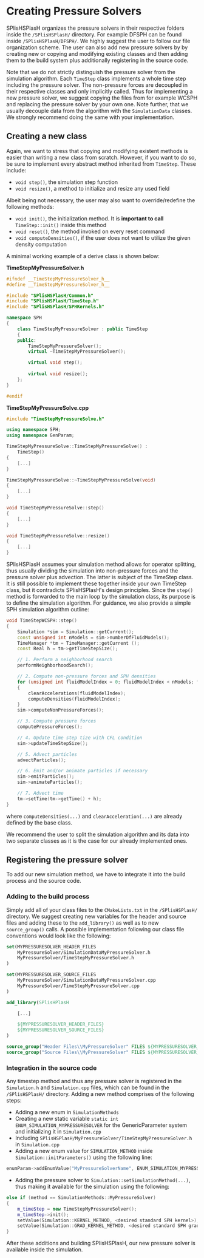 # Creating Pressure Solvers

SPlisHSPlasH organizes the pressure solvers in their respective folders inside the `/SPlisHSPlasH/` directory. For example DFSPH can be found inside `/SPlisHSPlasH/DFSPH/`. We highly suggest the user to follow our file organization scheme. The user can also add new pressure solvers by by creating new or copying and modifying existing classes and then adding them to the build system plus additionally registering in the source code. 

Note that we do not strictly distinguish the pressure solver from the simulation algorithm. Each `TimeStep` class implements a whole time step including the pressure solver. The non-pressure forces are decoupled in their respective classes and only implicitly called. Thus for implementing a new pressure solver, we suggest copying the files from for example WCSPH and replacing the pressure solver by your own one. Note further, that we usually decouple data from the algorithm with the `SimulationData` classes. We strongly recommend doing the same with your implementation.

## Creating a new class

Again, we want to stress that copying and modifying existent methods is easier than writing a new class from scratch. However, if you want to do so, be sure to implement every abstract method inherited from `TimeStep`. These include:
- `void step()`, the simulation step function
- `void resize()`,  a method to initialize and resize any used field 

Albeit being not necessary, the user may also want to override/redefine the following methods:
- `void init()`, the initialization method. It is **important to call** `TimeStep::init()` inside this method
- `void reset()`, the method invoked on every reset command
- `void computeDensities()`, if the user does not want to utilize the given density computation 

A minimal working example of a derive class is shown below:

**TimeStepMyPressureSolver.h**

```cpp
#ifndef __TimeStepMyPressureSolver_h__
#define __TimeStepMyPressureSolver_h__

#include "SPlisHSPlasH/Common.h"
#include "SPlisHSPlasH/TimeStep.h"
#include "SPlisHSPlasH/SPHKernels.h"

namespace SPH
{
	class TimeStepMyPressureSolver : public TimeStep
	{
    public:
        TimeStepMyPressureSolver();
        virtual ~TimeStepMyPressureSolver();

        virtual void step();
        
        virtual void resize();
    };
}

#endif
```

**TimeStepMyPressureSolve.cpp**

```cpp
#include "TimeStepMyPressureSolve.h"

using namespace SPH;
using namespace GenParam;

TimeStepMyPressureSolve::TimeStepMyPressureSolve() :
    TimeStep()
{
    [...]
}

TimeStepMyPressureSolve::~TimeStepMyPressureSolve(void)
{
    [...]
}

void TimeStepMyPressureSolve::step()
{
    [...]
}

void TimeStepMyPressureSolve::resize()
{
    [...]
}
```

SPlisHSPlasH assumes your simulation method allows for operator splitting, thus usually dividing the simulation into non-pressure forces and the pressure solver plus advection. The latter is subject of the TimeStep class. It is still possible to implement these together inside your own TimeStep class, but it contradicts SPlisHSPlasH's design principles. Since the `step()` method is forwarded to the main loop by the simulation class, its purpose is to define the simulation algorithm. For guidance, we also provide a simple SPH simulation algorithm outline:

```cpp
void TimeStepWCSPH::step()
{
	Simulation *sim = Simulation::getCurrent();
	const unsigned int nModels = sim->numberOfFluidModels();
	TimeManager *tm = TimeManager::getCurrent ();
	const Real h = tm->getTimeStepSize();

    // 1. Perform a neighborhood search
	performNeighborhoodSearch();

    // 2. Compute non-pressure forces and SPH densities
	for (unsigned int fluidModelIndex = 0; fluidModelIndex < nModels; fluidModelIndex++)
	{
		clearAccelerations(fluidModelIndex);
		computeDensities(fluidModelIndex);
	}
	sim->computeNonPressureForces();

    // 3. Compute pressure forces
	computePressureForces();

    // 4. Update time step tize with CFL condition
	sim->updateTimeStepSize();

    // 5. Advect particles
	advectParticles();

    // 6. Emit and/or animate particles if necessary
	sim->emitParticles();
	sim->animateParticles();

    // 7. Advect time
	tm->setTime(tm->getTime() + h);
}
```
where `computeDensities(...)` and `clearAcceleration(...)` are already defined by the base class.

We recommend the user to split the simulation algorithm and its data into two separate classes as it is the case for our already implemented ones. 

## Registering the pressure solver

To add our new simulation method, we have to integrate it into the build process and the source code.

### Adding to the build process

Simply add all of your class files to the `CMakeLists.txt` in the `/SPlisHSPlasH/` directory. We suggest creating new variables for the header and source files and adding these to the `add_library()` as well as to new `source_group()` calls. A possible implementation following our class file conventions would look like the following:

```cmake
set(MYPRESSURESOLVER_HEADER_FILES
    MyPressureSolver/SimulationDataMyPressureSolver.h
    MyPressureSolver/TimeStepMyPressureSolver.h
)

set(MYPRESSURESOLVER_SOURCE_FILES
    MyPressureSolver/SimulationDataMyPressureSolver.cpp
    MyPressureSolver/TimeStepMyPressureSolver.cpp
)

add_library(SPlisHPlasH

    [...]

    ${MYPRESSURESOLVER_HEADER_FILES}
    ${MYPRESSURESOLVER_SOURCE_FILES}
)

source_group("Header Files\\MyPressureSolver" FILES ${MYPRESSURESOLVER_HEADER_FILES})
source_group("Source Files\\MyPressureSolver" FILES ${MYPRESSURESOLVER_SOURCE_FILES})
```

### Integration in the source code

Any timestep method and thus any pressure solver is registered in the `Simulation.h` and `Simulation.cpp` files, which can be found in the `/SPlisHSPlasH/` directory. Adding a new method comprises of the following steps:

* Adding a new enum in `SimulationMethods`
* Creating a new static variable `static int ENUM_SIMULATION_MYPRESSURESOLVER` for the GenericParameter system and initializing it in `Simulation.cpp`
* Including `SPlisHSPlasH/MyPressureSolver/TimeStepMyPressureSolver.h` in `Simulation.cpp`
* Adding a new enum value for `SIMULATION_METHOD` inside `Simulation::initParameters()` using the following line:

```cpp
enumParam->addEnumValue("MyPressureSolverName", ENUM_SIMULATION_MYPRESSURESOLVER);
```

* Adding the pressure solver to `Simulation::setSimulationMethod(...)`, thus making it available for the simulation using the following:

```cpp
else if (method == SimulationMethods::MyPressureSolver)
{
    m_timeStep = new TimeStepMyPressureSolver();
    m_timeStep->init();
    setValue(Simulation::KERNEL_METHOD, <desired standard SPH kernel>);
    setValue(Simulation::GRAD_KERNEL_METHOD, <desired standard SPH gradient kernel>);
}
```

After these additions and building SPlisHSPlasH, our new pressure solver is available inside the simulation.